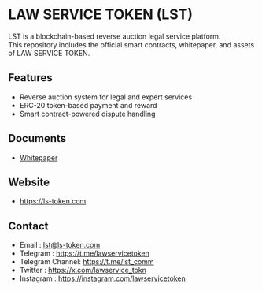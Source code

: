 # LAW SERVICE TOKEN (LST)

LST is a blockchain-based reverse auction legal service platform.  
This repository includes the official smart contracts, whitepaper, and assets of LAW SERVICE TOKEN.

## Features
- Reverse auction system for legal and expert services
- ERC-20 token-based payment and reward
- Smart contract-powered dispute handling

## Documents
- [Whitepaper](https://ls-token.com/downfile/lst_whitepaper.pdf)

## Website
- https://ls-token.com

## Contact
- Email : lst@ls-token.com
- Telegram : https://t.me/lawservicetoken
- Telegram Channel: https://t.me/lst_comm
- Twitter : https://x.com/lawservice_tokn
- Instagram : https://instagram.com/lawservicetoken
